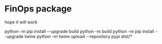 

# FinOps package 

hope it will work


python -m pip install --upgrade build
python -m build
python -m pip install --upgrade twine
python -m twine upload --repository pypi dist/*